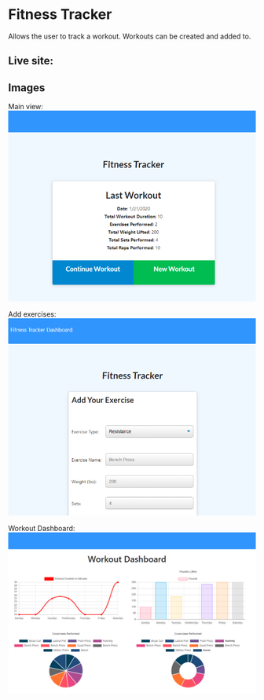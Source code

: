 # Fitness Tracker
Allows the user to track a workout. Workouts can be created and added to.  

## Live site: 


## Images

Main view:
![Image of user's view when you visit the site](./public/images/main-view.png)

Add exercises:
![Image of user's view when adding an exercise](./public/images/exercise-view.png)

Workout Dashboard:
![Image of user's view when looking at the Workout Dashboard](./public/images/workout-dashboard.png)


